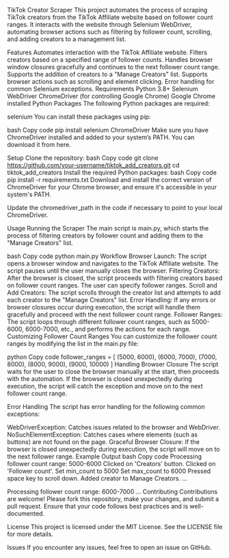 TikTok Creator Scraper
This project automates the process of scraping TikTok creators from the TikTok Affiliate website based on follower count ranges. It interacts with the website through Selenium WebDriver, automating browser actions such as filtering by follower count, scrolling, and adding creators to a management list.

Features
Automates interaction with the TikTok Affiliate website.
Filters creators based on a specified range of follower counts.
Handles browser window closures gracefully and continues to the next follower count range.
Supports the addition of creators to a "Manage Creators" list.
Supports browser actions such as scrolling and element clicking.
Error handling for common Selenium exceptions.
Requirements
Python 3.8+
Selenium WebDriver
ChromeDriver (for controlling Google Chrome)
Google Chrome installed
Python Packages
The following Python packages are required:

selenium
You can install these packages using pip:

bash
Copy code
pip install selenium
ChromeDriver
Make sure you have ChromeDriver installed and added to your system’s PATH. You can download it from here.

Setup
Clone the repository:
bash
Copy code
git clone https://github.com/your-username/tiktok_add_creators.git
cd tiktok_add_creators
Install the required Python packages:
bash
Copy code
pip install -r requirements.txt
Download and install the correct version of ChromeDriver for your Chrome browser, and ensure it's accessible in your system's PATH.

Update the chromedriver_path in the code if necessary to point to your local ChromeDriver.

Usage
Running the Scraper
The main script is main.py, which starts the process of filtering creators by follower count and adding them to the "Manage Creators" list.

bash
Copy code
python main.py
Workflow
Browser Launch: The script opens a browser window and navigates to the TikTok Affiliate website. The script pauses until the user manually closes the browser.
Filtering Creators: After the browser is closed, the script proceeds with filtering creators based on follower count ranges. The user can specify follower ranges.
Scroll and Add Creators: The script scrolls through the creator list and attempts to add each creator to the "Manage Creators" list.
Error Handling: If any errors or browser closures occur during execution, the script will handle them gracefully and proceed with the next follower count range.
Follower Ranges: The script loops through different follower count ranges, such as 5000-6000, 6000-7000, etc., and performs the actions for each range.
Customizing Follower Count Ranges
You can customize the follower count ranges by modifying the list in the main.py file:

python
Copy code
follower_ranges = [
    (5000, 6000),
    (6000, 7000),
    (7000, 8000),
    (8000, 9000),
    (9000, 10000)
]
Handling Browser Closure
The script waits for the user to close the browser manually at the start, then proceeds with the automation. If the browser is closed unexpectedly during execution, the script will catch the exception and move on to the next follower count range.

Error Handling
The script has error handling for the following common exceptions:

WebDriverException: Catches issues related to the browser and WebDriver.
NoSuchElementException: Catches cases where elements (such as buttons) are not found on the page.
Graceful Browser Closure: If the browser is closed unexpectedly during execution, the script will move on to the next follower range.
Example Output
bash
Copy code
Processing follower count range: 5000-6000
Clicked on 'Creators' button.
Clicked on 'Follower count'.
Set min_count to 5000
Set max_count to 6000
Pressed space key to scroll down.
Added creator to Manage Creators.
...

Processing follower count range: 6000-7000
...
Contributing
Contributions are welcome! Please fork this repository, make your changes, and submit a pull request. Ensure that your code follows best practices and is well-documented.

License
This project is licensed under the MIT License. See the LICENSE file for more details.

Issues
If you encounter any issues, feel free to open an issue on GitHub.


